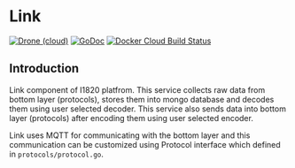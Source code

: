 # Link
[![Drone (cloud)](https://img.shields.io/drone/build/I1820/link.svg?style=flat-square)](https://cloud.drone.io/I1820/link)
[![GoDoc](https://img.shields.io/badge/godoc-reference-blue.svg?style=flat-square)](https://godoc.org/github.com/I1820/link)
[![Docker Cloud Build Status](https://img.shields.io/docker/cloud/build/i1820/link.svg?style=flat-square)](https://hub.docker.com/r/i1820/link)

## Introduction

Link component of I1820 platfrom. This service collects
raw data from bottom layer (protocols), stores them into mongo database
and decodes them using user selected decoder.
This service also sends data into bottom layer (protocols) after
encoding them using user selected encoder.

Link uses MQTT for communicating with the bottom layer and this communication can be customized
using Protocol interface which defined in `protocols/protocol.go`.
